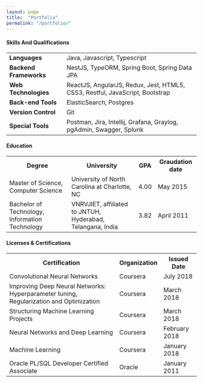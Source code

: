```yaml
---
layout: page
title:  "Portfolio"
permalink: "/portfolio/"
---
```

#### Skills And Qualifications
<table>
<tr>
<td><b>Languages</b></td>
<td>Java, Javascript, Typescript</td>
</tr>

<tr>
<td><b>Backend Frameworks</b></td>
<td>NestJS, TypeORM, Spring Boot, Spring Data JPA</td>
</tr>

<tr>
<td><b>Web Technologies</b></td>
<td>ReactJS, AngularJS, Redux, Jest, HTML5, CSS3, Restful, JavaScript, Bootstrap</td>
</tr>

<tr>
<td><b>Back-end Tools</b></td>
<td>ElasticSearch, Postgres</td>
</tr>

<tr>
<td><b>Version Control</b></td>
<td>Git</td>
</tr>

<tr>
<td><b>Special Tools</b></td>
<td>Postman, Jira, Intellij, Grafana, Graylog, pgAdmin, Swagger, Splunk</td>
</tr>

</table>

#### Education
<table>
<tr>
<th>Degree</th>
<th>University</th>
<th>GPA</th>
<th>Graudation date</th>
</tr>

<tr>
<td>Master of Science, Computer Science</td>
<td>University of North Carolina at Charlotte, NC</td>
<td>4.00</td>
<td>May 2015</td>
</tr>

<tr>
<td>Bachelor of Technology, Information Technology</td>
<td>VNRVJIET, affiliated to JNTUH, Hyderabad, Telangana, India</td>
<td>3.82</td>
<td>April 2011</td>
</tr>

</table>

#### Licenses & Certifications

<table>
<tr>
<th>Certification</th>
<th>Organization</th>
<th>Issued Date</th>
</tr>

<tr>
<td>Convolutional Neural Networks</td>
<td>Coursera</td>
<td>July 2018</td>
</tr>

<tr>
<td>Improving Deep Neural Networks: Hyperparameter tuning, Regularization and Optimization</td>
<td>Coursera</td>
<td>March 2018</td>
</tr>

<tr>
<td>Structuring Machine Learning Projects</td>
<td>Coursera</td>
<td>March 2018</td>
</tr>

<tr>
<td> Neural Networks and Deep Learning</td>
<td>Coursera</td>
<td>February 2018</td>
</tr>

<tr>
<td>Machine Learning</td>
<td>Coursera</td>
<td>January 2018</td>
</tr>

<tr>
<td>Oracle PL/SQL Developer Certified Associate</td>
<td>Oracle</td>
<td>January 2011</td>
</tr>


</table>
